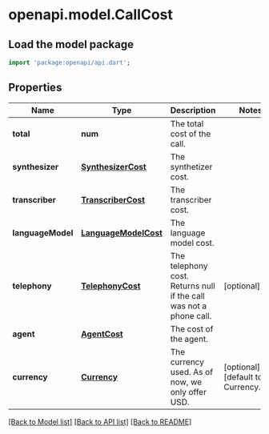 # openapi.model.CallCost

## Load the model package
```dart
import 'package:openapi/api.dart';
```

## Properties
Name | Type | Description | Notes
------------ | ------------- | ------------- | -------------
**total** | **num** | The total cost of the call. | 
**synthesizer** | [**SynthesizerCost**](SynthesizerCost.md) | The synthetizer cost. | 
**transcriber** | [**TranscriberCost**](TranscriberCost.md) | The transcriber cost. | 
**languageModel** | [**LanguageModelCost**](LanguageModelCost.md) | The language model cost. | 
**telephony** | [**TelephonyCost**](TelephonyCost.md) | The telephony cost. Returns null if the call was not a phone call. | [optional] 
**agent** | [**AgentCost**](AgentCost.md) | The cost of the agent. | 
**currency** | [**Currency**](Currency.md) | The currency used. As of now, we only offer USD. | [optional] [default to Currency.usd]

[[Back to Model list]](../README.md#documentation-for-models) [[Back to API list]](../README.md#documentation-for-api-endpoints) [[Back to README]](../README.md)


